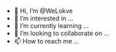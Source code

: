 - 👋 Hi, I’m @WeLokve
- 👀 I’m interested in ...
- 🌱 I’m currently learning ...
- 💞️ I’m looking to collaborate on ...
- 📫 How to reach me ...

<!---
WeLokve/WeLokve is a ✨ special ✨ repository because its `README.md` (this file) appears on your GitHub profile.
You can click the Preview link to take a look at your changes.
--->
